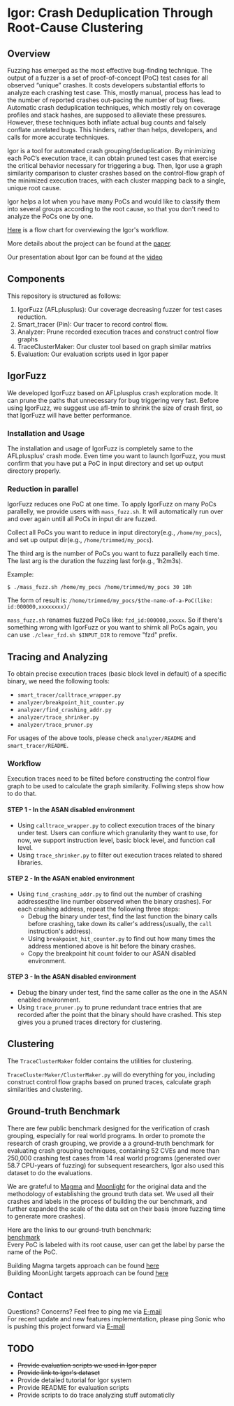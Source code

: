 # Igor: Crash Deduplication Through Root-Cause Clustering
## Overview

Fuzzing has emerged as the most effective bug-finding technique. The output of a
fuzzer is a set of proof-of-concept (PoC) test cases for all observed “unique”
crashes. It costs developers substantial efforts to analyze each crashing test
case. This, mostly manual, process has lead to the number of reported crashes
out-pacing the number of bug fixes. Automatic crash deduplication techniques,
which mostly rely on coverage profiles and stack hashes, are supposed to
alleviate these pressures. However, these techniques both inflate actual bug
counts and falsely conflate unrelated bugs. This hinders, rather than helps,
developers, and calls for more accurate techniques.

Igor is a tool for automated crash grouping/deduplication. By minimizing each
PoC’s execution trace, it can obtain pruned test cases that exercise the
critical behavior necessary for triggering a bug. Then, Igor use a graph
similarity comparison to cluster crashes based on the control-flow graph of the
minimized execution traces, with each cluster mapping back to a single, unique
root cause.

Igor helps a lot when you have many PoCs and would like to classify them into
several groups according to the root cause, so that you don't need to analyze
the PoCs one by one. 

[Here](https://github.com/HexHive/Igor/tree/main/images/Igor_overview.pdf)
is a flow chart for overviewing the Igor's workflow.

More details about the project can be found at the [paper](https://hexhive.epfl.ch/publications/files/21CCS.pdf).

Our presentation about Igor can be found at the [video](https://www.youtube.com/watch?v=V06x1Ad5dRo)


## Components
This repository is structured as follows:

1. IgorFuzz (AFLplusplus): Our coverage decreasing fuzzer for test cases reduction.
2. Smart_tracer (Pin): Our tracer to record control flow.
3. Analyzer: Prune recorded execution traces and construct control flow graphs 
4. TraceClusterMaker: Our cluster tool based on graph similar matrixs
5. Evaluation: Our evaluation scripts used in Igor paper



## IgorFuzz
We developed IgorFuzz based on AFLplusplus crash exploration mode. It can prune
the paths that unnecessary for bug triggering very fast. Before using IgorFuzz,
we suggest use afl-tmin to shrink the size of crash first, so that IgorFuzz will
have better performance. 

### Installation and Usage
The installation and usage of IgorFuzz is completely same to the AFLplusplus'
crash mode. Even time you want to launch IgorFuzz, you must confirm that you
have put a PoC in input directory and set up output directory properly.


### Reduction in parallel

IgorFuzz reduces one PoC at one time. To apply IgorFuzz on many PoCs parallelly,
we provide users with `mass_fuzz.sh`. It will automatically run over and over
again untill all PoCs in input dir are fuzzed.


Collect all PoCs you want to reduce in input directory(e.g., `/home/my_pocs`), and set up output dir(e.g., `/home/trimmed/my_pocs`). 

The third arg is the number of PoCs you want to fuzz parallelly each time. The
last arg is the duration the fuzzing last for(e.g., 1h2m3s).

Example:
```console
$ ./mass_fuzz.sh /home/my_pocs /home/trimmed/my_pocs 30 10h
```


The form of result is: `/home/trimmed/my_pocs/$the-name-of-a-PoC(like: id:000000,xxxxxxxx)/`


`mass_fuzz.sh` renames fuzzed PoCs like: `fzd_id:000000,xxxxx`. So if there's something wrong with IgorFuzz or you want to shirnk all PoCs again, you can use `./clear_fzd.sh $INPUT_DIR` to remove "fzd" prefix. 



## Tracing and Analyzing

To obtain precise execution traces (basic block level in default) of a specific
binary, we need the following tools:

- `smart_tracer/calltrace_wrapper.py`
- `analyzer/breakpoint_hit_counter.py`
- `analyzer/find_crashing_addr.py`
- `analyzer/trace_shrinker.py`
- `analyzer/trace_pruner.py`

For usages of the above tools, please check `analyzer/README` and `smart_tracer/README`.

### Workflow
Execution traces need to be filted before constructing the control flow graph to
be used to calculate the graph similarity. Follwing steps show how to do that.

#### STEP 1 - In the ASAN disabled environment

- Using `calltrace_wrapper.py` to collect execution traces of the binary under
  test. Users can confiure which granularity they want to use, for now, we
  support instruction level, basic block level, and function call level.
- Using `trace_shrinker.py` to filter out execution traces related to shared
  libraries.

#### STEP 2 - In the ASAN enabled environment

- Using `find_crashing_addr.py` to find out the number of crashing addresses(the line number observed when the binary crashes). For each crashing address, repeat the following three steps:
  - Debug the binary under test, find the last function the binary calls before
    crashing, take down its caller's address(usually, the `call` instruction's
    address).
  - Using `breakpoint_hit_counter.py` to find out how many times the address
    mentioned above is hit before the binary crashes.
  - Copy the breakpoint hit count folder to our ASAN disabled environment.

#### STEP 3 - In the ASAN disabled environment 

- Debug the binary under test, find the same caller as the one in the ASAN enabled environment.
- Using `trace_pruner.py` to prune redundant trace entries that are recorded after the point that the binary should have crashed. This step gives you a pruned traces directory for clustering.



## Clustering

The `TraceClusterMaker` folder contains the utilities for clustering.

`TraceClusterMaker/ClusterMaker.py` will do everything for you, including construct
control flow graphs based on pruned traces, calculate graph similarities and
clustering.

## Ground-truth Benchmark
There are few public benchmark designed for the verification of crash grouping,
especially for real world programs. In order to promote the research of crash
grouping, we provide a a ground-truth benchmark for evaluating crash grouping
techniques, containing 52 CVEs and more than 250,000 crashing test cases from 14
real world programs (generated over 58.7 CPU-years of fuzzing) for subsequent
researchers, Igor also used this dataset to do the evaluations.

We are grateful to [Magma](https://hexhive.epfl.ch/magma/) and
[Moonlight](https://hexhive.epfl.ch/publications/files/21ISSTA2.pdf) for the
original data and the methodology of establishing the ground truth data set. We
used all their crashes and labels in the process of building the our benchmark,
and further expanded the scale of the data set on their basis (more fuzzing time
to generate more crashes).

Here are the links to our ground-truth benchmark:  
[benchmark](https://drive.google.com/drive/folders/1LgkVh1GpFMyIQ7kJSA-oYj-mr7S99edi?usp=sharing)  
Every PoC is labeled with its root cause, user can get the label by parse the name of the PoC.

Building Magma targets approach can be found [here](https://hexhive.epfl.ch/magma/docs/getting-started.html)  
Building MoonLight targets approach can be found [here](https://datacommons.anu.edu.au/DataCommons/rest/records/anudc:5927/data/Binaries/)

## Contact
Questions? Concerns? Feel free to ping me via [E-mail](supermolejzy@gmail.com)  
For recent update and new features implementation, please ping Sonic who is pushing this project forward via [E-mail](observer000@qq.com)

## TODO
- ~~Provide evaluation scripts we used in Igor paper~~
- ~~Provide link to Igor's dataset~~
- Provide detailed tutorial for Igor system
- Provide README for evaluation scripts
- Provide scripts to do trace analyzing stuff automaticlly
